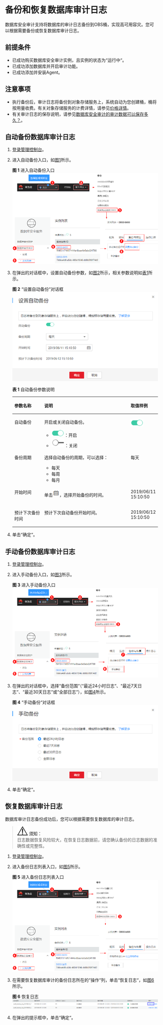 # 备份和恢复数据库审计日志<a name="ZH-CN_TOPIC_0145057228"></a>

数据库安全审计支持将数据库的审计日志备份到OBS桶，实现高可用容灾。您可以根据需要备份或恢复数据库审计日志。

## 前提条件<a name="section441811405410"></a>

-   已成功购买数据库安全审计实例，且实例的状态为“运行中“。
-   已成功添加数据库并开启审计功能。
-   已成功添加并安装Agent。

## 注意事项<a name="section15605175411114"></a>

-   执行备份后，审计日志将备份到对象存储服务上，系统自动为您创建桶，桶将按用量收费。有关对象存储服务的计费详情，请参见[价格详情](https://www.huaweicloud.com/pricing.html?tab=detail#/obs)。
-   有关审计日志的保存说明，请参见[数据库安全审计的审计数据可以保存多久？](https://support.huaweicloud.com/dbss_faq/dbss_01_0225.html)。

## 自动备份数据库审计日志<a name="section17436135119537"></a>

1.  [登录管理控制台](https://console.huaweicloud.com/)。
2.  进入自动备份入口，如[图1](#fig61991836131419)所示。

    **图 1**  进入自动备份入口<a name="fig61991836131419"></a>  
    ![](figures/进入自动备份入口.png "进入自动备份入口")

3.  在弹出的对话框中，设置自动备份参数，如[图2](#fig559320113012)所示，相关参数说明如[表1](#table18602206309)所示。

    **图 2** “设置自动备份“对话框<a name="fig559320113012"></a>  
    ![](figures/设置自动备份对话框.png "设置自动备份对话框")

    **表 1**  自动备份参数说明

    <a name="table18602206309"></a>
    <table><thead align="left"><tr id="row66082019309"><th class="cellrowborder" valign="top" width="21%" id="mcps1.2.4.1.1"><p id="p1660112023010"><a name="p1660112023010"></a><a name="p1660112023010"></a>参数名称</p>
    </th>
    <th class="cellrowborder" valign="top" width="61%" id="mcps1.2.4.1.2"><p id="p166014209304"><a name="p166014209304"></a><a name="p166014209304"></a>说明</p>
    </th>
    <th class="cellrowborder" valign="top" width="18%" id="mcps1.2.4.1.3"><p id="p360162012309"><a name="p360162012309"></a><a name="p360162012309"></a>取值样例</p>
    </th>
    </tr>
    </thead>
    <tbody><tr id="row1260620173019"><td class="cellrowborder" valign="top" width="21%" headers="mcps1.2.4.1.1 "><p id="p46002063014"><a name="p46002063014"></a><a name="p46002063014"></a>自动备份</p>
    </td>
    <td class="cellrowborder" valign="top" width="61%" headers="mcps1.2.4.1.2 "><p id="p46012053012"><a name="p46012053012"></a><a name="p46012053012"></a>开启或关闭自动备份。</p>
    <a name="ul96017208301"></a><a name="ul96017208301"></a><ul id="ul96017208301"><li><a name="zh-cn_topic_0145057227_zh-cn_topic_0145057227_image89621501862"></a><a name="zh-cn_topic_0145057227_zh-cn_topic_0145057227_image89621501862"></a><span><img id="zh-cn_topic_0145057227_zh-cn_topic_0145057227_image89621501862" src="figures/开启.png"></span>：开启</li><li><a name="zh-cn_topic_0145057227_zh-cn_topic_0145057227_image8964205011610"></a><a name="zh-cn_topic_0145057227_zh-cn_topic_0145057227_image8964205011610"></a><span><img id="zh-cn_topic_0145057227_zh-cn_topic_0145057227_image8964205011610" src="figures/关闭-38.png"></span>：关闭</li></ul>
    </td>
    <td class="cellrowborder" valign="top" width="18%" headers="mcps1.2.4.1.3 "><p id="p96011202300"><a name="p96011202300"></a><a name="p96011202300"></a><a name="image1360182019309"></a><a name="image1360182019309"></a><span><img id="image1360182019309" src="figures/开启-53.png"></span></p>
    </td>
    </tr>
    <tr id="row16601020103014"><td class="cellrowborder" valign="top" width="21%" headers="mcps1.2.4.1.1 "><p id="p18601320153018"><a name="p18601320153018"></a><a name="p18601320153018"></a>备份周期</p>
    </td>
    <td class="cellrowborder" valign="top" width="61%" headers="mcps1.2.4.1.2 "><p id="p460102073014"><a name="p460102073014"></a><a name="p460102073014"></a>选择自动备份的周期，可以选择：</p>
    <a name="ul1660142053017"></a><a name="ul1660142053017"></a><ul id="ul1660142053017"><li>每天</li><li>每周</li><li>每月</li></ul>
    </td>
    <td class="cellrowborder" valign="top" width="18%" headers="mcps1.2.4.1.3 "><p id="p126132073010"><a name="p126132073010"></a><a name="p126132073010"></a>每天</p>
    </td>
    </tr>
    <tr id="row1661192012301"><td class="cellrowborder" valign="top" width="21%" headers="mcps1.2.4.1.1 "><p id="p561920143020"><a name="p561920143020"></a><a name="p561920143020"></a>开始时间</p>
    </td>
    <td class="cellrowborder" valign="top" width="61%" headers="mcps1.2.4.1.2 "><p id="p86118201301"><a name="p86118201301"></a><a name="p86118201301"></a>单击<a name="image11611620173018"></a><a name="image11611620173018"></a><span><img id="image11611620173018" src="figures/日历-54.png"></span>，选择开始备份的时间。</p>
    </td>
    <td class="cellrowborder" valign="top" width="18%" headers="mcps1.2.4.1.3 "><p id="p061112018304"><a name="p061112018304"></a><a name="p061112018304"></a>2019/06/11 15:10:50</p>
    </td>
    </tr>
    <tr id="row196114205301"><td class="cellrowborder" valign="top" width="21%" headers="mcps1.2.4.1.1 "><p id="p161720193013"><a name="p161720193013"></a><a name="p161720193013"></a>预计下次备份时间</p>
    </td>
    <td class="cellrowborder" valign="top" width="61%" headers="mcps1.2.4.1.2 "><p id="p961182019301"><a name="p961182019301"></a><a name="p961182019301"></a>预计下次自动备份开始时间。</p>
    </td>
    <td class="cellrowborder" valign="top" width="18%" headers="mcps1.2.4.1.3 "><p id="p20611320133017"><a name="p20611320133017"></a><a name="p20611320133017"></a>2019/06/12 15:10:50</p>
    </td>
    </tr>
    </tbody>
    </table>

4.  单击“确定“。

## 手动备份数据库审计日志<a name="section15674104617169"></a>

1.  [登录管理控制台](https://console.huaweicloud.com/)。
2.  进入手动备份入口，如[图3](#fig53167236710)所示。

    **图 3**  进入手动备份入口<a name="fig53167236710"></a>  
    ![](figures/进入手动备份入口.png "进入手动备份入口")

3.  在弹出的对话框中，选择“备份范围“（“最近24小时日志“、“最近7天日志“、“最近30天日志“或“全部日志“），如[图4](#fig14575161415425)所示。

    **图 4** “手动备份“对话框<a name="fig14575161415425"></a>  
    ![](figures/手动备份对话框.png "手动备份对话框")

4.  单击“确定“。

## 恢复数据库审计日志<a name="section66781014125310"></a>

数据库审计日志备份成功后，您可以根据需要恢复数据库的审计日志。

>![](public_sys-resources/icon-notice.gif) **须知：**   
>日志数据恢复风险较大，在恢复日志数据前，请您确认备份的日志数据的准确性或完整性。  

1.  [登录管理控制台](https://console.huaweicloud.com/)。
2.  进入备份日志列表入口，如[图5](#fig10560192191214)所示。

    **图 5**  进入备份日志列表入口<a name="fig10560192191214"></a>  
    ![](figures/进入备份日志列表入口.png "进入备份日志列表入口")

3.  在需要恢复数据库审计的备份日志所在的“操作“列，单击“恢复日志“，如[图6](#fig249072014143)所示。

    **图 6**  恢复日志<a name="fig249072014143"></a>  
    ![](figures/恢复日志.png "恢复日志")

4.  在弹出的提示框中，单击“确定“。

